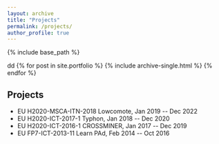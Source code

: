 ```yaml
---
layout: archive
title: "Projects"
permalink: /projects/
author_profile: true
---
```


{% include base_path %}

dd
{% for post in site.portfolio %}
  {% include archive-single.html %}
{% endfor %}

## Projects

* EU H2020-MSCA-ITN-2018 Lowcomote, Jan 2019 -- Dec 2022
* EU H2020-ICT-2017-1 Typhon, Jan 2018 -- Dec 2020
* EU H2020-ICT-2016-1 CROSSMINER, Jan 2017 -- Dec 2019
* EU FP7-ICT-2013-11 Learn PAd, Feb 2014 -- Oct 2016


